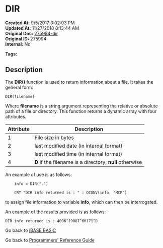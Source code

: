 # DIR

**Created At:** 9/5/2017 3:02:03 PM  
**Updated At:** 11/27/2018 8:13:44 AM  
**Original Doc:** [275994-dir](https://docs.jbase.com/36868-jbase-basic/275994-dir)  
**Original ID:** 275994  
**Internal:** No  

**Tags:**
<badge text='file information' vertical='middle' />

## Description

The **DIR()** function is used to return information about a file. It takes the general form:

```
DIR(filename)
```

Where **filename** is a string argument representing the relative or absolute path of a file or directory. This function returns a dynamic array with four attributes.

| Attribute |  Description |
| --- | --- |
| 1 | File size in bytes |
| 2 | last modified date (in internal format) |
| 3 | last modified time (in internal format) |
| 4 | **D** if the filename is a directory, **null** otherwise |

An example of use is as follows:

```
    info = DIR(".")

    CRT "DIR info returned is : " : OCONV(info, "MCP")
```

to assign file information to variable **info**, which can then be interrogated.

An example of the results provided is as follows:

```
DIR info returned is : 4096^19087^60171^D
```

Go back to [jBASE BASIC](./../README.md)

Go back to [Programmers' Reference Guide](./../../reference-guides/jbc/README.md)

  
<PageFooter />
